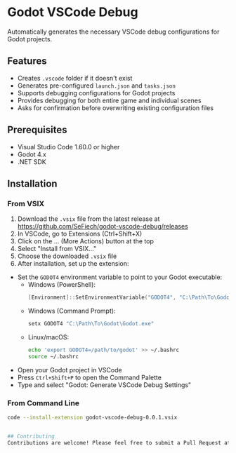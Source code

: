 # Godot VSCode Debug

Automatically generates the necessary VSCode debug configurations for Godot projects.

## Features

- Creates `.vscode` folder if it doesn't exist
- Generates pre-configured `launch.json` and `tasks.json`
- Supports debugging configurations for Godot projects
- Provides debugging for both entire game and individual scenes
- Asks for confirmation before overwriting existing configuration files

## Prerequisites

- Visual Studio Code 1.60.0 or higher
- Godot 4.x
- .NET SDK

## Installation

### From VSIX
1. Download the `.vsix` file from the latest release at https://github.com/SeFiech/godot-vscode-debug/releases
2. In VSCode, go to Extensions (Ctrl+Shift+X)
3. Click on the ... (More Actions) button at the top
4. Select "Install from VSIX..."
5. Choose the downloaded `.vsix` file
6. After installation, set up the extension:
  * Set the `GODOT4` environment variable to point to your Godot executable:
    - Windows (PowerShell):
      ```powershell
      [Environment]::SetEnvironmentVariable("GODOT4", "C:\Path\To\Godot\Godot.exe", "User")
      ```
    - Windows (Command Prompt):
      ```cmd
      setx GODOT4 "C:\Path\To\Godot\Godot.exe"
      ```
    - Linux/macOS:
      ```bash
      echo 'export GODOT4=/path/to/godot' >> ~/.bashrc
      source ~/.bashrc
      ```
  * Open your Godot project in VSCode 
  * Press `Ctrl+Shift+P` to open the Command Palette 
  * Type and select "Godot: Generate VSCode Debug Settings"

### From Command Line
```bash
code --install-extension godot-vscode-debug-0.0.1.vsix


## Contributing
Contributions are welcome! Please feel free to submit a Pull Request at https://github.com/SeFiech/godot-vscode-debug.

